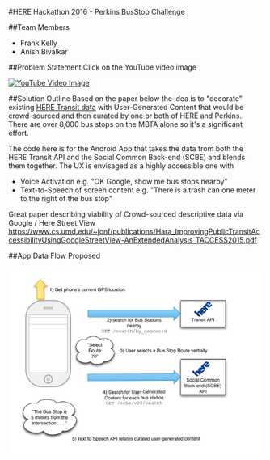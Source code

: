 #HERE Hackathon 2016 - Perkins BusStop Challenge

##Team Members
* Frank Kelly
* Anish Bivalkar

##Problem Statement
Click on the YouTube video image

[![YouTube Video Image](https://img.youtube.com/vi/4Mkq881Gu9Q/0.jpg)](https://www.youtube.com/watch?v=4Mkq881Gu9Q)

##Solution Outline
Based on the paper below the idea is to "decorate" existing [HERE Transit data](https://developer.here.com/develop/rest-apis) with User-Generated Content that would be crowd-sourced and then curated by one or both of HERE and Perkins. There are over 8,000 bus stops on the MBTA alone so it's a significant effort.

The code here is for the Android App that takes the data from both the HERE Transit API and the Social Common Back-end (SCBE) and blends them together. The UX is envisaged as a highly accessible one with
* Voice Activation e.g. "OK Google, show me bus stops nearby"
* Text-to-Speech of screen content e.g. "There is a trash can one meter to the right of the bus stop"


Great paper describing viability of Crowd-sourced descriptive data via Google / Here Street View
https://www.cs.umd.edu/~jonf/publications/Hara_ImprovingPublicTransitAccessibilityUsingGoogleStreetView-AnExtendedAnalysis_TACCESS2015.pdf

##App Data Flow Proposed

![Alt text](/docs/dataflow.jpg?raw=true "Data Flow Diagram")


